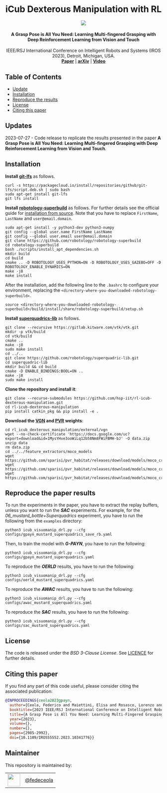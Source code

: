 <!-- SPDX-FileCopyrightText: 2023 Humanoid Sensing and Perception, Istituto Italiano di Tecnologia -->
<!-- SPDX-License-Identifier: BSD-3-Clause -->

<h1 align="center">
    iCub Dexterous Manipulation with RL
</h1>

<p align="center">
 <img src="https://github.com/hsp-iit/rl-icub-dexterous-manipulation/assets/32268209/031da1ad-ee70-4688-ac7e-8634737ae441"/>
</p>

<h4 align="center">
  A Grasp Pose is All You Need: Learning Multi-fingered Grasping with Deep Reinforcement Learning from Vision and Touch
</h4>

<div align="center">
 IEEE/RSJ International Conference on Intelligent Robots and Systems (IROS 2023), Detroit, Michigan, USA.</div>

<div align="center">
  <a href="https://ieeexplore.ieee.org/document/10341776"><b>Paper</b></a> |
  <a href="https://arxiv.org/abs/2306.03484"><b>arXiv</b></a> |
  <a href="https://youtu.be/qc6gksKH3Mo"><b>Video</b></a>
</div>

## Table of Contents

- [Update](#updates)
- [Installation](#installation)
- [Reproduce the results](#reproduce-the-paper-results)
- [License](#license)
- [Citing this paper](#citing-this-paper)

## Updates

2023-07-27 - Code release to replicate the results presented in the paper  **A Grasp Pose is All You Need: Learning Multi-fingered Grasping with Deep Reinforcement Learning from Vision and Touch**.

## Installation

**Install [git-lfs](https://git-lfs.com/)** as follows.
```console
curl -s https://packagecloud.io/install/repositories/github/git-lfs/script.deb.sh | sudo bash
sudo apt-get install git-lfs
git lfs install
```

**Install [robotology-superbuild](https://github.com/robotology/robotology-superbuild)** as follows. For further details see the official guide for [installation from source](https://github.com/robotology/robotology-superbuild#source-installation). Note that you have to replace `FirstName`, `LastName` and `user@email.domain`.
```console
sudo apt-get install -y python3-dev python3-numpy
git config --global user.name FirstName LastName
git config --global user.email user@email.domain
git clone https://github.com/robotology/robotology-superbuild
cd robotology-superbuild
bash ./scripts/install_apt_dependencies.sh
mkdir build
cd build
cmake .. -D ROBOTOLOGY_USES_PYTHON=ON -D ROBOTOLOGY_USES_GAZEBO=OFF -D ROBOTOLOGY_ENABLE_DYNAMICS=ON
make -j8
make install
```
After the installation, add the following line to the `.bashrc` to configure your environment, replacing the `<directory-where-you-downloaded-robotology-superbuild>`.
```console
source <directory-where-you-downloaded-robotology-superbuild>/build/install/share/robotology-superbuild/setup.sh
```
**Install [superquadrics-lib](https://github.com/robotology/superquadric-lib)** as follows. 
```console
git clone --recursive https://gitlab.kitware.com/vtk/vtk.git
mkdir -p vtk/build
cd vtk/build
cmake ..
make -j8
sudo make install
cd ../..
git clone https://github.com/robotology/superquadric-lib.git
cd superquadric-lib
mkdir build && cd build
cmake -D ENABLE_BINDINGS:BOOL=ON ..
make -j8
sudo make install
```

**Clone the repository and install it**:
```console
git clone --recurse-submodules https://github.com/hsp-iit/rl-icub-dexterous-manipulation.git
cd rl-icub-dexterous-manipulation
pip install catkin_pkg && pip install -e .
```

**Download the [VGN](https://github.com/ethz-asl/vgn) and [PVR](https://github.com/sparisi/pvr_habitat) weights**:
```console
cd rl_icub_dexterous_manipulation/external/vgn
wget --no-check-certificate 'https://docs.google.com/uc?export=download&id=1MysYHve3ooWiLq12b58Nm8FWiFBMH-bJ' -O data.zip
unzip data
rm data.zip
cd ../../feature_extractors/moco_models
wget https://github.com/sparisi/pvr_habitat/releases/download/models/moco_croponly_l3.pth
wget https://github.com/sparisi/pvr_habitat/releases/download/models/moco_croponly_l4.pth
wget https://github.com/sparisi/pvr_habitat/releases/download/models/moco_croponly.pth
```

## Reproduce the paper results

To run the experiments in the paper, you have to extract the replay buffers, unless you want to run the ***SAC*** experiments. For example, for the *06_mustard_bottle+Superquadrics* experiment, you have to run the following from the `examples` directory:

```console
python3 icub_visuomanip_drl.py --cfg configs/gpayn_mustard_superquadrics_save_rb.yaml
```

Then, to train the model with ***G-PAYN***, you have to run the following:
```console
python3 icub_visuomanip_drl.py --cfg configs/gpayn_mustard_superquadrics.yaml
```

To reproduce the ***OERLD*** results, you have to run the following:
```console
python3 icub_visuomanip_drl.py --cfg configs/oerld_mustard_superquadrics.yaml
```

To reproduce the ***AWAC*** results, you have to run the following:
```console
python3 icub_visuomanip_drl.py --cfg configs/awac_mustard_superquadrics.yaml
```

To reproduce the ***SAC*** results, you have to run the following:
```console
python3 icub_visuomanip_drl.py --cfg configs/sac_mustard_superquadrics.yaml
```

## License

The code is released under the *BSD 3-Clause License*. See [LICENCE](https://github.com/hsp-iit/rl-icub-dexterous-manipulation/blob/main/LICENSE) for further details.

## Citing this paper

If you find any part of this code useful, please consider citing the associated publication:

```bibtex
@INPROCEEDINGS{ceola2023gpayn,
  author={Ceola, Federico and Maiettini, Elisa and Rosasco, Lorenzo and Natale, Lorenzo},
  booktitle={2023 IEEE/RSJ International Conference on Intelligent Robots and Systems (IROS)}, 
  title={A Grasp Pose is All You Need: Learning Multi-Fingered Grasping with Deep Reinforcement Learning from Vision and Touch}, 
  year={2023},
  volume={},
  number={},
  pages={2985-2992},
  doi={10.1109/IROS55552.2023.10341776}}
```

## Maintainer

This repository is maintained by:

| | |
|:---:|:---:|
| [<img src="https://github.com/hsp-iit/rl-icub-dexterous-manipulation/assets/32268209/1cc77fb9-f7f1-4b9b-9064-25584d69e57c" width="40">](https://github.com/hsp-iit) | [@fedeceola](https://github.com/fedeceola) |
